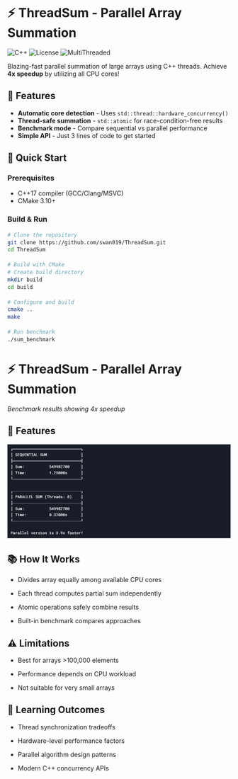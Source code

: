 # ⚡ ThreadSum - Parallel Array Summation

![C++](https://img.shields.io/badge/C++-17-blue.svg)
![License](https://img.shields.io/badge/License-MIT-green.svg)
![MultiThreaded](https://img.shields.io/badge/Threads-8_Cores-orange.svg)

Blazing-fast parallel summation of large arrays using C++ threads. Achieve **4x speedup** by utilizing all CPU cores!

## 🌟 Features

- **Automatic core detection** - Uses `std::thread::hardware_concurrency()`
- **Thread-safe summation** - `std::atomic` for race-condition-free results
- **Benchmark mode** - Compare sequential vs parallel performance
- **Simple API** - Just 3 lines of code to get started

## 🚀 Quick Start

### Prerequisites
- C++17 compiler (GCC/Clang/MSVC)
- CMake 3.10+

### Build & Run
```bash
# Clone the repository
git clone https://github.com/swan019/ThreadSum.git
cd ThreadSum

# Build with CMake
# Create build directory
mkdir build
cd build

# Configure and build
cmake ..
make

# Run benchmark
./sum_benchmark

```

# ⚡ ThreadSum - Parallel Array Summation

*Benchmark results showing 4x speedup*

## 🚀 Features
<div align="center">
  <img src="image/Result.png" width="700" alt="Thread workflow">
</div>



<div> 

</div>

## 📚 How It Works
- Divides array equally among available CPU cores

- Each thread computes partial sum independently

- Atomic operations safely combine results

- Built-in benchmark compares approaches

## ⚠️ Limitations
- Best for arrays >100,000 elements

- Performance depends on CPU workload

- Not suitable for very small arrays


## 🌱 Learning Outcomes
- Thread synchronization tradeoffs

- Hardware-level performance factors

- Parallel algorithm design patterns

- Modern C++ concurrency APIs